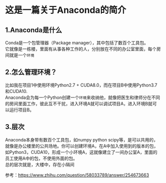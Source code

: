 # 这是一篇关于Anaconda的简介
## 1.Anaconda是什么
Conda是一个包管理器（Package manager），其中包括了数百个工具包。<br>它就像是一栋楼，里面有从事各种工作的人，分别放在不同的办公室里面，每个房间就是一个```环境```
## 2.怎么管理环境？
比如我在项目1中使用环境Python2.7 + CUDA8.0，而在项目B中使用Python3.7和CUDA10.<br>Anaconda会为每一个Python创建一个```环境```来收纳他，就像把医生和律师分在不同的房间里面工作，彼此互不干扰，进入环境A就可以调试项目A，进入环境B就可以运行项目B。
## 3.层次
Anaconda本身带有数百个工具包，如numpy python scipy等，是可以共用的，就像是办公楼里的公共场地。你可以创建环境A，在A中加入使用到的版本的包，如Python3，CUDA10，形成一个小环境A，这就像建立了一间办公室A，里面的员工使用A中的包，不使用外面的包。<br>总的层次就是，大楼中，存在小隔间

参考：https://www.zhihu.com/question/58033789/answer/254673663

